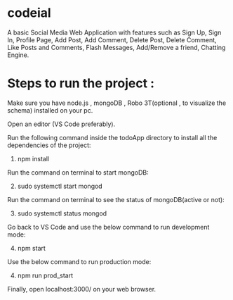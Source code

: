 # codeial

A basic Social Media Web Application with features such as Sign Up, Sign In, Profile Page, Add Post, Add Comment, Delete Post, Delete Comment, Like Posts and Comments, Flash Messages, Add/Remove a friend, Chatting Engine.

# Steps to run the project :
Make sure you have node.js , mongoDB , Robo 3T(optional , to visualize the schema) installed on your pc.

Open an editor (VS Code preferably).

Run the following command inside the todoApp directory to install all the dependencies of the project:

1) npm install

Run the command on terminal to start mongoDB:

2) sudo systemctl start mongod

Run the command on terminal to see the status of mongoDB(active or not):

3) sudo systemctl status mongod

Go back to VS Code and use the below command to run development mode:

4) npm start


Use the below command to run production mode:

4) npm run prod_start

Finally, open localhost:3000/ on your web browser.
